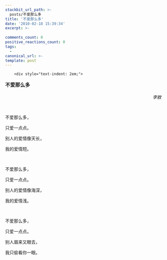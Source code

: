 ```yaml
---
stackbit_url_path: >-
  posts/不爱那么多
title: '不爱那么多'
date: '2010-02-18 15:39:34'
excerpt: >-
  
comments_count: 0
positive_reactions_count: 0
tags: 
  - 
canonical_url: >-
template: post
---
```


        <div style="text-indent: 2em;">
<p><b fromubb="1"><font style="line-height:1.8em" size="3">不爱那么多</font></b> </p>
<p style="text-align: right; "><i fromubb="1">李敖</i> </p>
<p>&nbsp;</p>
<p>不爱那么多， </p>
<p>只爱一点点。 </p>
<p>别人的爱情像天长， </p>
<p>我的爱情短。 </p>
<p>&nbsp;</p>
<p>不爱那么多， </p>
<p>只爱一点点。 </p>
<p>别人的爱情像海深， </p>
<p>我的爱情浅。 </p>
<p>&nbsp;</p>
<p>不爱那么多， </p>
<p>只爱一点点。 </p>
<p>别人眉来又眼去， </p>
<p>我只偷看你一眼。</p>
</div>
      